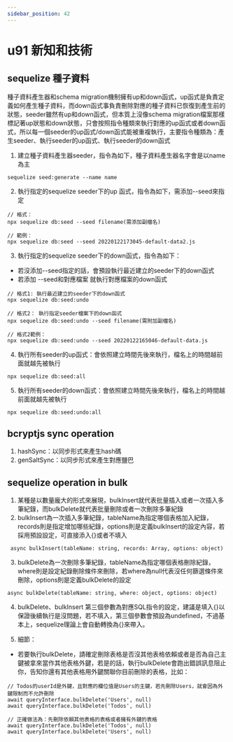 ```yaml
---
sidebar_position: 42
---
```


# u91 新知和技術 


## sequelize 種子資料
種子資料產生器和schema migration機制擁有up和down函式，up函式是負責定義如何產生種子資料，而down函式事負責刪除對應的種子資料已恢復到產生前的狀態，seeder雖然有up和down函式，但本質上沒像schema migration檔案那樣標記著up狀態和down狀態，只會按照指令種類來執行對應的up函式或者down函式，所以每一個seeder的up函式/down函式能被重複執行，主要指令種類為：產生seeder、執行seeder的up函式、執行seeder的down函式
1. 建立種子資料產生器seeder，指令為如下，種子資料產生器名字會是以name為主
```
sequelize seed:generate --name name
```
2. 執行指定的sequelize seeder下的up 函式，指令為如下，需添加--seed來指定
```
// 格式：
npx sequelize db:seed --seed filename(需添加副檔名)

// 範例：
npx sequelize db:seed --seed 20220122173045-default-data2.js
```
3. 執行指定的sequelize seeder下的down函式，指令為如下：
  - 若沒添加--seed指定的話，會預設執行最近建立的seeder下的down函式
  - 若添加 --seed和對應檔案 就執行對應檔案的down函式
```
// 格式1: 執行最近建立的seeder下的down函式
npx sequelize db:seed:undo

// 格式2： 執行指定seeder檔案下的down函式
npx sequelize db:seed:undo --seed filename(需附加副檔名)

// 格式2範例：
npx sequelize db:seed:undo --seed 20220122165046-default-data.js
```

4. 執行所有seeder的up函式：會依照建立時間先後來執行，檔名上的時間越前面就越先被執行
```
npx sequelize db:seed:all
```

5. 執行所有seeder的down函式：會依照建立時間先後來執行，檔名上的時間越前面就越先被執行
```
npx sequelize db:seed:undo:all
```

## bcryptjs sync operation
1. hashSync：以同步形式來產生hash碼
2. genSaltSync：以同步形式來產生對應鹽巴

## sequelize operation in bulk
1. 某種是以數量龐大的形式來展現，bulkInsert就代表批量插入或者一次插入多筆紀錄，而bulkDelete就代表批量刪除或者一次刪除多筆紀錄
2. bulkInsert為一次插入多筆紀錄，tableName為指定哪個表格加入紀錄，records則是指定增加哪些紀錄，options則是定義bulkInsert的設定內容，若採用預設設定，可直接添入{}或者不填入
```
 async bulkInsert(tableName: string, records: Array, options: object)
```

3. bulkDelete為一次刪除多筆紀錄，tableName為指定哪個表格刪除紀錄，where則是設定紀錄刪除條件來刪除，若where為null代表沒任何篩選條件來刪除，options則是定義bulkDelete的設定
```
async bulkDelete(tableName: string, where: object, options: object)
```

4. bulkDelete、bulkInsert 第三個參數為對應SQL指令的設定，建議是填入{}以保證後續執行是沒問題，若不填入，第三個參數會預設為undefined，不過基本上，sequelize理論上會自動轉換為{}來帶入。

5. 細節：
  - 若要執行bulkDelete，請確定刪除表格是否沒其他表格依賴或者是否為自己主鍵被拿來當作其他表格外鍵，若是的話，執行bulkDelete會跑出錯誤訊息阻止你，告知你還有其他表格用外鍵關聯你目前刪除的表格，比如：
  ```
  // Todos的userId是外鍵，且對應的欄位值是Users的主鍵，若先刪除Users，就會因為外鍵限制而不允許刪除
  await queryInterface.bulkDelete('Users', null)
  await queryInterface.bulkDelete('Todos', null)

  // 正確做法為：先刪除依賴其他表格的表格或者擁有外鍵的表格
  await queryInterface.bulkDelete('Todos', null)
  await queryInterface.bulkDelete('Users', null)
  ```